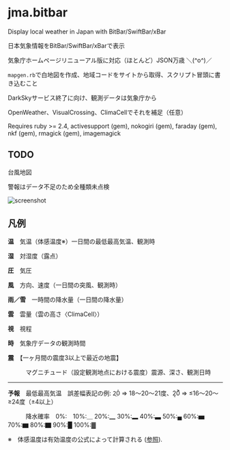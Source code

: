 # jma.bitbar

Display local weather in Japan with BitBar/SwiftBar/xBar

日本気象情報をBitBar/SwiftBar/xBarで表示

気象庁ホームページリニューアル版に対応（ほとんど）JSON万歳 ＼(^o^)／

`mapgen.rb`で白地図を作成、地域コードをサイトから取得、スクリプト冒頭に書き込むこと

DarkSkyサービス終了に向け、観測データは気象庁から

OpenWeather、VisualCrossing、ClimaCellでそれを補足（任意）

Requires ruby >= 2.4, activesupport (gem), nokogiri (gem), faraday (gem), nkf (gem), rmagick (gem), imagemagick

## TODO

台風地図

警報はデータ不足のため全種類未点検

![screenshot](https://user-images.githubusercontent.com/589440/111020619-33717d80-83bf-11eb-9bce-e318f49e1c58.png)

## 凡例

**温**　気温（体感温度※）一日間の最低最高気温、観測時

**湿**　対湿度（露点）

**圧**　気圧

**風**　方向、速度（一日間の突風、観測時）

**雨／雪**　一時間の降水量（一日間の降水量）

**雲**　雲量（雲の高さ〈ClimaCell〉）

**視**　視程

**時**　気象庁データの観測時間

**震**　【一ヶ月間の震度3以上で最近の地震】

　　　マグニチュード（設定観測地点における震度）震源、深さ、観測日時

---

**予報**　最低最高気温　誤差幅表記の例: 2̤0̇ => 18〜20〜21度、2͔0͐ => ≤16〜20〜≥24度（±4以上）

　　　降水確率　0%:　10%:＿ 20%:▁ 30%:▂ 40%:▃ 50%:▄ 60%:▅ 70%:▆ 80%:▇ 90%:█ 100%:▓

※　体感温度は有効温度の公式によって計算される ([参照](https://link.springer.com/article/10.1007/s00484-011-0453-2)).